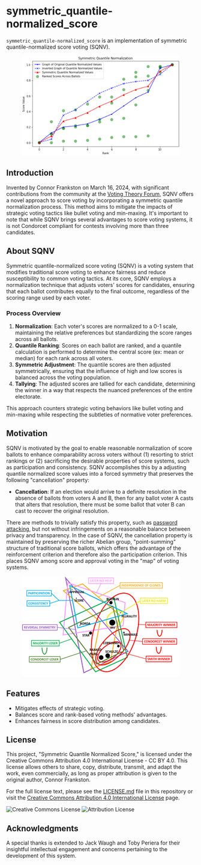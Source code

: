 # symmetric_quantile-normalized_score
``symmetric_quantile-normalized_score`` is an implementation of symmetric quantile-normalized score voting (SQNV).

<figure>
    <img src="symmetric_quantile_normalization.png" alt="" title="Visual_Plot" width="450"/>
</figure>

## Introduction
Invented by Connor Frankston on March 16, 2024, with significant contributions from the community at the [Voting Theory Forum](https://www.votingtheory.org/forum/), SQNV offers a novel approach to score voting by incorporating a symmetric quantile normalization process. This method aims to mitigate the impacts of strategic voting tactics like bullet voting and min-maxing. It's important to note that while SQNV brings several advantages to score voting systems, it is not Condorcet compliant for contests involving more than three candidates.

## About SQNV
Symmetric quantile-normalized score voting (SQNV) is a voting system that modifies traditional score voting to enhance fairness and reduce susceptibility to common voting tactics. At its core, SQNV employs a normalization technique that adjusts voters' scores for candidates, ensuring that each ballot contributes equally to the final outcome, regardless of the scoring range used by each voter.

### Process Overview

1. **Normalization**: Each voter's scores are normalized to a 0-1 scale, maintaining the relative preferences but standardizing the score ranges across all ballots.
2. **Quantile Ranking**: Scores on each ballot are ranked, and a quantile calculation is performed to determine the central score (ex: mean or median) for each rank across all voters.
3. **Symmetric Adjustment**: The quantile scores are then adjusted symmetrically, ensuring that the influence of high and low scores is balanced across the voting population.
4. **Tallying**: The adjusted scores are tallied for each candidate, determining the winner in a way that respects the nuanced preferences of the entire electorate.

This approach counters strategic voting behaviors like bullet voting and min-maxing while respecting the subtleties of normative voter preferences.

## Motivation
SQNV is motivated by the goal to enable reasonable normalization of score ballots to enhance comparability across voters without (1) resorting to strict rankings or (2) sacrificing the desirable properties of score systems, such as participation and consistency. SQNV accomplishes this by a adjusting quantile normalized score values into a forced symmetry that preserves the following "cancellation" property:

* **Cancellation**: If an election would arrive to a definite resolution in the absence of ballots from voters A and B, then for any ballot voter A casts that alters that resolution, there must be some ballot that voter B can cast to recover the original resolution.

There are methods to trivially satisfy this property, such as [password attacking](https://www.votingtheory.org/forum/post/3256), but not without infringements on a reasonable balance between privacy and transparency. In the case of SQNV, the cancellation property is maintained by preserving the richer Abelian group, "point-summing" structure of traditional score ballots, which offers the advantage of the reinforcement criterion and therefore also the participation criterion. This places SQNV among score and approval voting in the "map" of voting systems.

<figure>
    <img src="map_of_voting_systems.png" alt="" title="Map_of_Voting_Systems" width="450"/>
</figure>

## Features

- Mitigates effects of strategic voting.
- Balances score and rank-based voting methods' advantages.
- Enhances fairness in score distribution among candidates.

## License

This project, "Symmetric Quantile Normalized Score," is licensed under the Creative Commons Attribution 4.0 International License - CC BY 4.0. This license allows others to share, copy, distribute, transmit, and adapt the work, even commercially, as long as proper attribution is given to the original author, Connor Frankston.

For the full license text, please see the [LICENSE.md](LICENSE.md) file in this repository or visit the [Creative Commons Attribution 4.0 International License](https://creativecommons.org/licenses/by/4.0/legalcode) page.

![Creative Commons License](https://mirrors.creativecommons.org/presskit/icons/cc.svg?ref=chooser-v1) ![Attribution License](https://mirrors.creativecommons.org/presskit/icons/by.svg?ref=chooser-v1)


## Acknowledgments

A special thanks is extended to Jack Waugh and Toby Periera for their insightful intellectual engagement and concerns pertaining to the development of this system.
